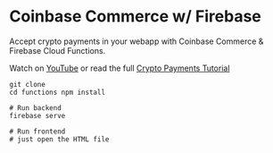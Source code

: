 # Coinbase Commerce w/ Firebase

Accept crypto payments in your webapp with Coinbase Commerce & Firebase Cloud Functions. 

Watch on [YouTube]() or read the full [Crypto Payments Tutorial]()


```
git clone
cd functions npm install

# Run backend
firebase serve

# Run frontend
# just open the HTML file
```